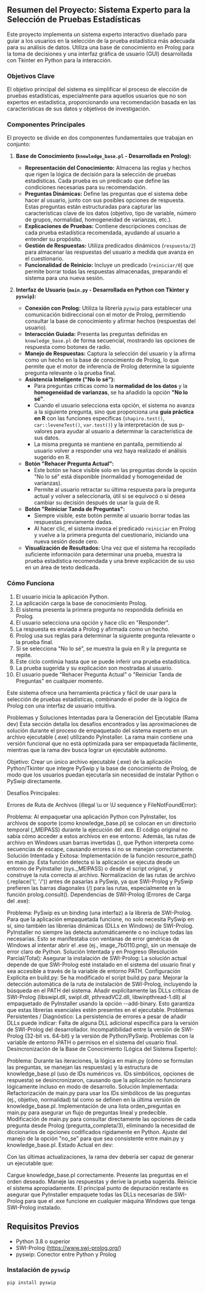 ## Resumen del Proyecto: Sistema Experto para la Selección de Pruebas Estadísticas

Este proyecto implementa un sistema experto interactivo diseñado para guiar a los usuarios en la selección de la prueba estadística más adecuada para su análisis de datos. Utiliza una base de conocimiento en Prolog para la toma de decisiones y una interfaz gráfica de usuario (GUI) desarrollada con Tkinter en Python para la interacción.

### Objetivos Clave

El objetivo principal del sistema es simplificar el proceso de elección de pruebas estadísticas, especialmente para aquellos usuarios que no son expertos en estadística, proporcionando una recomendación basada en las características de sus datos y objetivos de investigación.

### Componentes Principales

El proyecto se divide en dos componentes fundamentales que trabajan en conjunto:

1.  **Base de Conocimiento (`knowledge_base.pl` - Desarrollada en Prolog):**
    * **Representación del Conocimiento:** Almacena las reglas y hechos que rigen la lógica de decisión para la selección de pruebas estadísticas. Cada prueba es un predicado que define las condiciones necesarias para su recomendación.
    * **Preguntas Dinámicas:** Define las preguntas que el sistema debe hacer al usuario, junto con sus posibles opciones de respuesta. Estas preguntas están estructuradas para capturar las características clave de los datos (objetivo, tipo de variable, número de grupos, normalidad, homogeneidad de varianzas, etc.).
    * **Explicaciones de Pruebas:** Contiene descripciones concisas de cada prueba estadística recomendada, ayudando al usuario a entender su propósito.
    * **Gestión de Respuestas:** Utiliza predicados dinámicos (`respuesta/2`) para almacenar las respuestas del usuario a medida que avanza en el cuestionario.
    * **Funcionalidad de Reinicio:** Incluye un predicado (`reiniciar/0`) que permite borrar todas las respuestas almacenadas, preparando el sistema para una nueva sesión.

2.  **Interfaz de Usuario (`main.py` - Desarrollada en Python con Tkinter y `pyswip`):**
    * **Conexión con Prolog:** Utiliza la librería `pyswip` para establecer una comunicación bidireccional con el motor de Prolog, permitiendo consultar la base de conocimiento y afirmar hechos (respuestas del usuario).
    * **Interacción Guiada:** Presenta las preguntas definidas en `knowledge_base.pl` de forma secuencial, mostrando las opciones de respuesta como botones de radio.
    * **Manejo de Respuestas:** Captura la selección del usuario y la afirma como un hecho en la base de conocimiento de Prolog, lo que permite que el motor de inferencia de Prolog determine la siguiente pregunta relevante o la prueba final.
    * **Asistencia Inteligente ("No lo sé"):**
        * Para preguntas críticas como la **normalidad de los datos** y la **homogeneidad de varianzas**, se ha añadido la opción **"No lo sé"**.
        * Cuando el usuario selecciona esta opción, el sistema no avanza a la siguiente pregunta, sino que proporciona una **guía práctica en R** con las funciones específicas (`shapiro.test()`, `car::leveneTest()`, `var.test()`) y la interpretación de sus p-valores para ayudar al usuario a determinar la característica de sus datos.
        * La misma pregunta se mantiene en pantalla, permitiendo al usuario volver a responder una vez haya realizado el análisis sugerido en R.
    * **Botón "Rehacer Pregunta Actual":**
        * Este botón se hace visible solo en las preguntas donde la opción "No lo sé" está disponible (normalidad y homogeneidad de varianzas).
        * Permite al usuario retractar su última respuesta para la pregunta actual y volver a seleccionarla, útil si se equivocó o si desea cambiar su decisión después de usar la guía de R.
    * **Botón "Reiniciar Tanda de Preguntas":**
        * Siempre visible, este botón permite al usuario borrar todas las respuestas previamente dadas.
        * Al hacer clic, el sistema invoca el predicado `reiniciar` en Prolog y vuelve a la primera pregunta del cuestionario, iniciando una nueva sesión desde cero.
    * **Visualización de Resultados:** Una vez que el sistema ha recopilado suficiente información para determinar una prueba, muestra la prueba estadística recomendada y una breve explicación de su uso en un área de texto dedicada.

### Cómo Funciona

1.  El usuario inicia la aplicación Python.
2.  La aplicación carga la base de conocimiento Prolog.
3.  El sistema presenta la primera pregunta no respondida definida en Prolog.
4.  El usuario selecciona una opción y hace clic en "Responder".
5.  La respuesta es enviada a Prolog y afirmada como un hecho.
6.  Prolog usa sus reglas para determinar la siguiente pregunta relevante o la prueba final.
7.  Si se selecciona "No lo sé", se muestra la guía en R y la pregunta se repite.
8.  Este ciclo continúa hasta que se puede inferir una prueba estadística.
9.  La prueba sugerida y su explicación son mostradas al usuario.
10. El usuario puede "Rehacer Pregunta Actual" o "Reiniciar Tanda de Preguntas" en cualquier momento.

Este sistema ofrece una herramienta práctica y fácil de usar para la selección de pruebas estadísticas, combinando el poder de la lógica de Prolog con una interfaz de usuario intuitiva.

Problemas y Soluciones Intentadas para la Generación del Ejecutable (Rama dev)
Esta sección detalla los desafíos encontrados y las aproximaciones de solución durante el proceso de empaquetado del sistema experto en un archivo ejecutable (.exe) utilizando PyInstaller. La rama main contiene una versión funcional que no está optimizada para ser empaquetada fácilmente, mientras que la rama dev busca lograr un ejecutable autónomo.

Objetivo: Crear un único archivo ejecutable (.exe) de la aplicación Python/Tkinter que integre PySwip y la base de conocimiento de Prolog, de modo que los usuarios puedan ejecutarla sin necesidad de instalar Python o PySwip directamente.

Desafíos Principales:

Errores de Ruta de Archivos (illegal \u or \U sequence y FileNotFoundError):

Problema: Al empaquetar una aplicación Python con PyInstaller, los archivos de soporte (como knowledge_base.pl) se colocan en un directorio temporal (_MEIPASS) durante la ejecución del .exe. El código original no sabía cómo acceder a estos archivos en ese entorno. Además, las rutas de archivo en Windows usan barras invertidas (\), que Python interpreta como secuencias de escape, causando errores si no se manejan correctamente.
Solución Intentada y Exitosa:
Implementación de la función resource_path() en main.py. Esta función detecta si la aplicación se ejecuta desde un entorno de PyInstaller (sys._MEIPASS) o desde el script original, y construye la ruta correcta al archivo.
Normalización de las rutas de archivo (.replace('\\', '/')) antes de pasarlas a PySwip, ya que SWI-Prolog y PySwip prefieren las barras diagonales (/) para las rutas, especialmente en la función prolog.consult().
Dependencias de SWI-Prolog (Errores de Carga del .exe):

Problema: PySwip es un binding (una interfaz) a la librería de SWI-Prolog. Para que la aplicación empaquetada funcione, no solo necesita PySwip en sí, sino también las librerías dinámicas (DLLs en Windows) de SWI-Prolog. PyInstaller no siempre las detecta automáticamente o no incluye todas las necesarias. Esto se manifestaba con ventanas de error genéricas de Windows al intentar abrir el .exe (ej., image_7b0110.png), sin un mensaje de error claro de Python.
Solución Intentada y en Progreso (Resolución Parcial/Total):
Asegurar la instalación de SWI-Prolog: La solución actual depende de que SWI-Prolog esté instalado en el sistema del usuario final y sea accesible a través de la variable de entorno PATH.
Configuración Explícita en build.py: Se ha modificado el script build.py para:
Mejorar la detección automática de la ruta de instalación de SWI-Prolog, incluyendo la búsqueda en el PATH del sistema.
Añadir explícitamente las DLLs críticas de SWI-Prolog (libswipl.dll, swipl.dll, pthreadVC2.dll, libwinpthread-1.dll) al empaquetado de PyInstaller usando la opción --add-binary. Esto garantiza que estas librerías esenciales estén presentes en el ejecutable.
Problemas Persistentes / Diagnóstico: La persistencia de errores a pesar de añadir DLLs puede indicar:
Falta de alguna DLL adicional específica para la versión de SWI-Prolog del desarrollador.
Incompatibilidad entre la versión de SWI-Prolog (32-bit vs. 64-bit) y la versión de Python/PySwip.
Problemas con la variable de entorno PATH o permisos en el sistema del usuario final.
Desincronización de la Base de Conocimiento (Lógica del Sistema Experto):

Problema: Durante las iteraciones, la lógica en main.py (cómo se formulan las preguntas, se manejan las respuestas) y la estructura de knowledge_base.pl (uso de IDs numéricos vs. IDs simbólicos, opciones de respuesta) se desincronizaron, causando que la aplicación no funcionara lógicamente incluso en modo de desarrollo.
Solución Implementada:
Refactorización de main.py para usar los IDs simbólicos de las preguntas (ej., objetivo, normalidad) tal como se definen en la última versión de knowledge_base.pl.
Implementación de una lista orden_preguntas en main.py para asegurar un flujo de preguntas lineal y predecible.
Modificación de main.py para consultar directamente las opciones de cada pregunta desde Prolog (pregunta_completa/3), eliminando la necesidad de diccionarios de opciones codificados rígidamente en Python.
Ajuste del manejo de la opción "no_se" para que sea consistente entre main.py y knowledge_base.pl.
Estado Actual en dev:

Con las últimas actualizaciones, la rama dev debería ser capaz de generar un ejecutable que:

Cargue knowledge_base.pl correctamente.
Presente las preguntas en el orden deseado.
Maneje las respuestas y derive la prueba sugerida.
Reinicie el sistema apropiadamente.
El principal punto de depuración restante es asegurar que PyInstaller empaquete todas las DLLs necesarias de SWI-Prolog para que el .exe funcione en cualquier máquina Windows que tenga SWI-Prolog instalado.

## Requisitos Previos

- Python 3.8 o superior
- SWI-Prolog (https://www.swi-prolog.org/)
- pyswip: Conector entre Python y Prolog

### Instalación de `pyswip`

```bash
pip install pyswip
